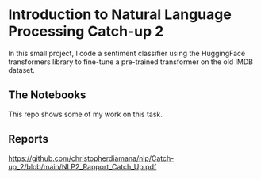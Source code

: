 # Introduction to Natural Language Processing Catch-up 2

In this small project, I code a sentiment classifier using the HuggingFace transformers library to fine-tune a pre-trained transformer on the old IMDB dataset.

## The Notebooks

This repo shows some of my work on this task.

## Reports

https://github.com/christopherdiamana/nlp/Catch-up_2/blob/main/NLP2_Rapport_Catch_Up.pdf
